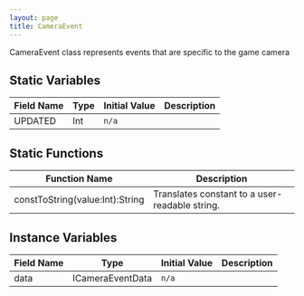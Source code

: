 ```yaml
---
layout: page
title: CameraEvent
---
```


CameraEvent class represents events that are specific to the game camera

## Static Variables

| Field Name | Type | Initial Value | Description |
| ------------ | ------ | --------------- | ------------- |
| UPDATED | Int | `n/a` |  |


## Static Functions

| Function Name | Description |
| --------------- | ------------- |
| constToString(value:Int):String | Translates constant to a user-readable string. |


## Instance Variables

| Field Name | Type | Initial Value | Description |
| ------------ | ------ | --------------- | ------------- |
| data | ICameraEventData | `n/a` |  |


